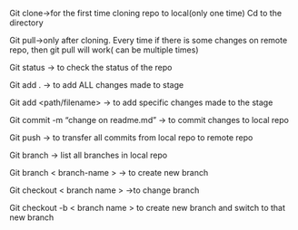 Git clone->for the first time cloning repo to local(only one time)
Cd to the directory

Git pull->only after cloning. Every time if there is some changes on remote repo, then git pull will work( can be multiple times)

Git status -> to check the status of the repo

Git add . -> to add ALL changes made to stage

Git add <path/filename> -> to add specific changes made to the stage

Git commit -m “change on readme.md” -> to commit changes to local repo

Git push -> to transfer all commits from local repo to remote repo

Git branch -> list all branches in local repo

Git branch < branch-name > -> to create new branch

Git checkout < branch name > ->to change branch

Git checkout -b < branch name > to create new branch and switch to that new branch

